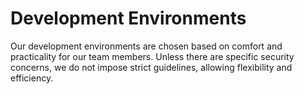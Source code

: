 # Development Environments

Our development environments are chosen based on comfort and practicality for our team members. Unless there are specific security concerns, we do not impose strict guidelines, allowing flexibility and efficiency.
